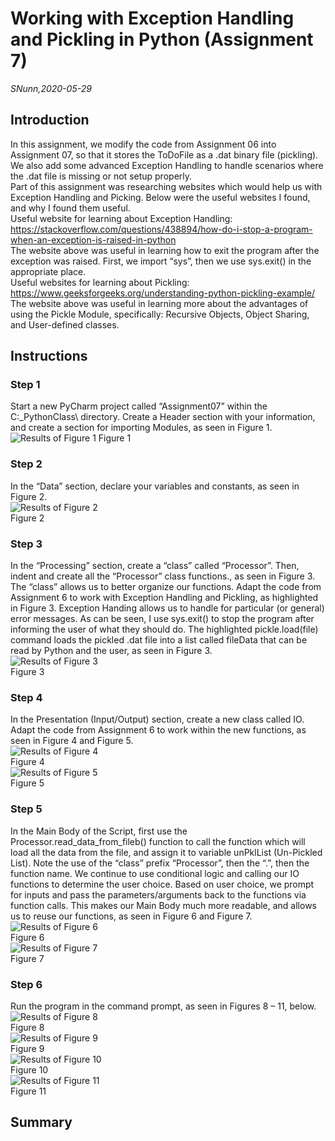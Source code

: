 # Working with Exception Handling and Pickling in Python (Assignment 7)
*SNunn,2020-05-29*
## Introduction
In this assignment, we modify the code from Assignment 06 into Assignment 07, so that it stores the ToDoFile as a .dat binary file (pickling).  We also add some advanced Exception Handling to handle scenarios where the .dat file is missing or not setup properly.  
Part of this assignment was researching websites which would help us with Exception Handling and Picking.  Below were the useful websites I found, and why I found them useful.  
Useful website for learning about Exception Handling:  
https://stackoverflow.com/questions/438894/how-do-i-stop-a-program-when-an-exception-is-raised-in-python  
The website above was useful in learning how to exit the program after the exception was raised.  First, we import “sys”, then we use sys.exit() in the appropriate place.  
Useful websites for learning about Pickling:  
https://www.geeksforgeeks.org/understanding-python-pickling-example/  
The website above was useful in learning more about the advantages of using the Pickle Module, specifically: Recursive Objects, Object Sharing, and User-defined classes.  

## Instructions
### Step 1
Start a new PyCharm project called “Assignment07” within the C:\_PythonClass\ directory.  Create a Header section with your information, and create a section for importing Modules, as seen in Figure 1.  
![Results of Figure 1](https://github.com/stnunn/IntroToProg-Python-Mod07/blob/master/docs/Figure01.png "Results of Figure 1")
Figure 1
### Step 2
In the “Data” section, declare your variables and constants, as seen in Figure 2.  
![Results of Figure 2](https://github.com/stnunn/IntroToProg-Python-Mod07/blob/master/docs/Figure02.png "Results of Figure 2")  
Figure 2
### Step 3
In the “Processing” section, create a “class” called “Processor”.  Then, indent and create all the “Processor” class functions., as seen in Figure 3.  The “class” allows us to better organize our functions.  Adapt the code from Assignment 6 to work with Exception Handling and Pickling, as highlighted in Figure 3.  Exception Handing allows us to handle for particular (or general) error messages.  As can be seen, I use sys.exit() to stop the program after informing the user of what they should do.  The highlighted pickle.load(file) command loads the pickled .dat file into a list called fileData that can be read by Python and the user, as seen in Figure 3.  
![Results of Figure 3](https://github.com/stnunn/IntroToProg-Python-Mod07/blob/master/docs/Figure03.png "Results of Figure 3")  
Figure 3  
### Step 4
In the Presentation (Input/Output) section, create a new class called IO.  Adapt the code from Assignment 6 to work within the new functions, as seen in Figure 4 and Figure 5.  
![Results of Figure 4](https://github.com/stnunn/IntroToProg-Python-Mod07/blob/master/docs/Figure04.png "Results of Figure 4")  
Figure 4  
![Results of Figure 5](https://github.com/stnunn/IntroToProg-Python-Mod07/blob/master/docs/Figure05.png "Results of Figure 5")  
Figure 5  
### Step 5
In the Main Body of the Script, first use the Processor.read_data_from_fileb() function to call the function which will load all the data from the file, and assign it to variable unPklList (Un-Pickled List).  Note the use of the “class” prefix “Processor”, then the “.”, then the function name.  We continue to use conditional logic and calling our IO functions to determine the user choice.  Based on user choice, we prompt for inputs and pass the parameters/arguments back to the functions via function calls.  This makes our Main Body much more readable, and allows us to reuse our functions, as seen in Figure 6 and Figure 7.  
![Results of Figure 6](https://github.com/stnunn/IntroToProg-Python-Mod07/blob/master/docs/Figure06.png "Results of Figure 6")  
Figure 6  
![Results of Figure 7](https://github.com/stnunn/IntroToProg-Python-Mod07/blob/master/docs/Figure07.png "Results of Figure 7")  
Figure 7  
### Step 6
Run the program in the command prompt, as seen in Figures 8 – 11, below.  
![Results of Figure 8](https://github.com/stnunn/IntroToProg-Python-Mod07/blob/master/docs/Figure08.png "Results of Figure 8")  
Figure 8  
![Results of Figure 9](https://github.com/stnunn/IntroToProg-Python-Mod07/blob/master/docs/Figure09.png "Results of Figure 9")  
Figure 9  
![Results of Figure 10](https://github.com/stnunn/IntroToProg-Python-Mod07/blob/master/docs/Figure10.png "Results of Figure 10")  
Figure 10  
![Results of Figure 11](https://github.com/stnunn/IntroToProg-Python-Mod07/blob/master/docs/Figure11.png "Results of Figure 11")  
Figure 11  
## Summary
